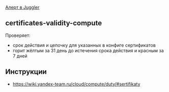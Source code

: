 [Алерт в Juggler](https://juggler.yandex-team.ru/aggregate_checks/?query=service%3Dcertificates-validity-compute)

## certificates-validity-compute

Проверяет:
- срок действия и цепочку для указанных в конфиге сертификатов
- горит жёлтым за 31 день до истечения срока действия и красным за 7 дней

## Инструкции
- https://wiki.yandex-team.ru/cloud/compute/duty/#sertifikaty
